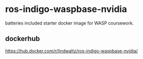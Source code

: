 # ros-indigo-waspbase-nvidia

batteries included starter docker image for WASP coursework.

## dockerhub

https://hub.docker.com/r/lindwaltz/ros-indigo-waspbase-nvidia/

